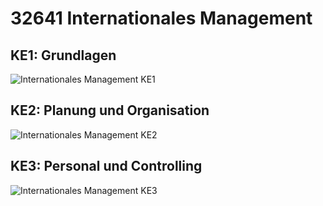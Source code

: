 # 32641 Internationales Management

## KE1: Grundlagen
![Internationales Management KE1](http://www.plantuml.com/plantuml/proxy?src=https://raw.githubusercontent.com/fahrbier/fernuni/main/32641-IM/KE1-mindmap.puml "KE1")

## KE2: Planung und Organisation
![Internationales Management KE2](http://www.plantuml.com/plantuml/proxy?src=https://raw.githubusercontent.com/fahrbier/fernuni/main/32641-IM/KE2-mindmap.puml "KE2")

## KE3: Personal und Controlling
![Internationales Management KE3](http://www.plantuml.com/plantuml/proxy?src=https://raw.githubusercontent.com/fahrbier/fernuni/main/32641-IM/KE3-mindmap.puml "KE3") 
